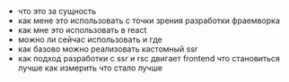 - что это за сущность
- как мене это использовать с точки зрения разработки фраемворка
- как мне это использовать в react
- можно ли сейчас использовать и где
- как базово можно реализовать кастомный ssr
- как подход разработки с ssr и rsc двигает frontend что становиться лучше как измерить что стало лучше
